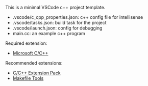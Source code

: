 This is a minimal VSCode c++ project template.
- .vscode/c_cpp_properties.json: c++ config file for intellisense
- .vscode/tasks.json: build task for the project
- .vscode/launch.json: config for debugging
- main.cc: an example c++ program

Required extension: 
- [Microsoft C/C++](https://marketplace.visualstudio.com/items?itemName=ms-vscode.cpptools)

Recommended extensions: 
- [C/C++ Extension Pack](https://marketplace.visualstudio.com/items?itemName=ms-vscode.cpptools-extension-pack)
- [Makefile Tools](https://marketplace.visualstudio.com/items?itemName=ms-vscode.makefile-tools)